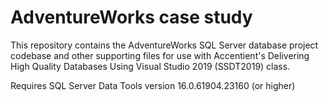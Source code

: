 # AdventureWorks case study

This repository contains the AdventureWorks SQL Server database project codebase and other supporting files for use with Accentient's Delivering High Quality Databases Using Visual Studio 2019 (SSDT2019) class.

Requires SQL Server Data Tools version 16.0.61904.23160 (or higher)

